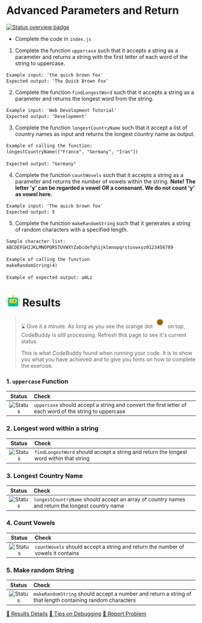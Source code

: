# Advanced Parameters and Return
[![Status overview badge](../../blob/badges/.github/badges/main/badge.svg)](#-results)


- Complete the code in `index.js`

1. Complete the function `uppercase` such that it accepts a string as a parameter and returns a string with the first letter of each word of the string to uppercase.

```
Example input: 'the quick brown fox'
Expected output: 'The Quick Brown Fox'
```

2. Complete the function `findLongestWord` such that it accepts a string as a parameter and returns the longest word from the string.

```
Example input: 'Web Development Tutorial'
Expected output: 'Development'
```

3. Complete the function `longestCountryName` such that it accept a list of country names as input and returns the longest country name as output.

```
Example of calling the function:
longestCountryName(["France", "Germany", "Iran"])

Expected output: "Germany"
```

4. Complete the function `countWovels` such that it accepts a string as a parameter and returns the number of vowels within the string. **Note! The letter 'y' can be regarded a vowel OR a consonant. We do not count 'y' as vowel here.**

```
Example input: 'The quick brown fox'
Expected output: 5
```

5. Complete the function `makeRandomString` such that it generates a string of random characters with a specified length.

```
Sample character list: ABCDEFGHIJKLMNOPQRSTUVWXYZabcdefghijklmnopqrstuvwxyz0123456789

Example of calling the function
makeRandomString(4)

Example of expected output: a4Lz
```

[//]: # (autograding info start)
# <img src="https://github.com/DCI-EdTech/autograding-setup/raw/main/assets/bot-large.svg" alt="" data-canonical-src="https://github.com/DCI-EdTech/autograding-setup/raw/main/assets/bot-large.svg" height="31" /> Results
> ⌛ Give it a minute. As long as you see the orange dot ![processing](https://raw.githubusercontent.com/DCI-EdTech/autograding-setup/main/assets/processing.svg) on top, CodeBuddy is still processing. Refresh this page to see it's current status.
>
> This is what CodeBuddy found when running your code. It is to show you what you have achieved and to give you hints on how to complete the exercise.


### 1. `uppercase` Function

|                 Status                  | Check                                                                                    |
| :-------------------------------------: | :--------------------------------------------------------------------------------------- |
| ![Status](../../blob/badges/.github/badges/main/status0.svg) | `uppercase` should accept a string and convert the first letter of each word of the string to uppercase |

### 2. Longest word within a string

|                 Status                  | Check                                                                                    |
| :-------------------------------------: | :--------------------------------------------------------------------------------------- |
| ![Status](../../blob/badges/.github/badges/main/status1.svg) | `findLongestWord` should accept a string and return the longest word within that string |

### 3. Longest Country Name

|                 Status                  | Check                                                                                    |
| :-------------------------------------: | :--------------------------------------------------------------------------------------- |
| ![Status](../../blob/badges/.github/badges/main/status2.svg) | `longestCountryName` should accept an array of country names and return the longest country name |

### 4. Count Vowels

|                 Status                  | Check                                                                                    |
| :-------------------------------------: | :--------------------------------------------------------------------------------------- |
| ![Status](../../blob/badges/.github/badges/main/status3.svg) | `countWovels` should accept a string and return the number of vowels it contains |

### 5. Make random String

|                 Status                  | Check                                                                                    |
| :-------------------------------------: | :--------------------------------------------------------------------------------------- |
| ![Status](../../blob/badges/.github/badges/main/status4.svg) | `makeRandomString` should accept a number and return a string of that length containing random characters |



[🔬 Results Details](../../actions)
[🐞 Tips on Debugging](https://github.com/DCI-EdTech/autograding-setup/wiki/How-to-work-with-CodeBuddy)
[📢 Report Problem](https://docs.google.com/forms/d/e/1FAIpQLSfS8wPh6bCMTLF2wmjiE5_UhPiOEnubEwwPLN_M8zTCjx5qbg/viewform?usp=pp_url&entry.652569746=PB-function-return-exercise-1)


[//]: # (autograding info end)
